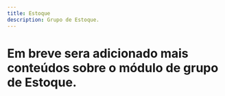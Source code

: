 ```yaml
---
title: Estoque
description: Grupo de Estoque.
---
```


 # Em breve sera adicionado mais conteúdos sobre o módulo de grupo de Estoque.